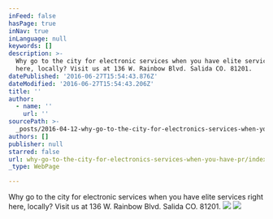 ```yaml
---
inFeed: false
hasPage: true
inNav: true
inLanguage: null
keywords: []
description: >-
  Why go to the city for electronic services when you have elite services right
  here, locally? Visit us at 136 W. Rainbow Blvd. Salida CO. 81201. 
datePublished: '2016-06-27T15:54:43.876Z'
dateModified: '2016-06-27T15:54:43.206Z'
title: ''
author:
  - name: ''
    url: ''
sourcePath: >-
  _posts/2016-04-12-why-go-to-the-city-for-electronics-services-when-you-have-pr.md
authors: []
publisher: null
starred: false
url: why-go-to-the-city-for-electronics-services-when-you-have-pr/index.html
_type: WebPage

---
```

Why go to the city for electronic services when you have elite services right here, locally? Visit us at 136 W. Rainbow Blvd. Salida CO. 81201\. ![](https://the-grid-user-content.s3-us-west-2.amazonaws.com/8fa46d04-d11d-4da5-ab33-2e1f3bcba756.png)
![](https://the-grid-user-content.s3-us-west-2.amazonaws.com/d0f8efc3-f75c-4dbd-88da-7838d27aa3c7.png)